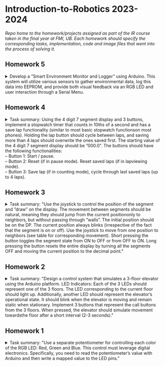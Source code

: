 # Introduction-to-Robotics 2023-2024
*Repo home to the homework/projects assigned as part of the IR course taken in the final year at FMI, UB. Each homework should specify the corresponding tasks, implementation, code and image files that went into the process of solving it.*

## Homework 5

<details>
<summary>Develop a ”Smart Environment Monitor and Logger” using Arduino. This system will utilize various sensors to gather environmental data, log this data into EEPROM, and provide both visual feedback via an RGB LED and user interaction through a Serial Menu.</summary>
<img src="https://github.com/Eronate/Introduction-to-Robotics/assets/99949441/7f98f412-7b50-4f4a-895e-83a88166bae8" width="500" height="500">
  
Functionality showcase: https://youtu.be/cpWhU1-xfDY
</details>

## Homework 4 

<details>
<summary>Task summary: Using the 4 digit 7 segment display and 3 buttons, implement a stopwatch timer that counts in 10ths of a second and has a save lap functionality (similar to most basic stopwatch functionson most phones). Holding the lap button should cycle between laps, and saving more than 4 laps should overwrite the ones saved first. 
The starting value of the 4 digit 7 segment display should be ”000.0”. The buttons should have the following functionalities: <br>
  – Button 1: Start / pause. <br>
  – Button 2: Reset (if in pause mode). Reset saved laps (if  in  lapviewing mode). <br>
  – Button 3: Save lap (if in counting mode), cycle through last saved laps (up to 4 laps).</summary>
<br>
<img src="https://github.com/Eronate/Introduction-to-Robotics/assets/99949441/313885bb-ea2e-4446-b86b-705888deb67f" width="500" height="500">

Functionality showcase: https://www.youtube.com/shorts/n1kGXVphehw
</details>

## Homework 3
<details>
<summary> Task summary: "Use the joystick to control the position of the segment and ”draw” on the display. The movement between segments should be natural, meaning they should jump from the current positiononly to neighbors, but without passing through ”walls”. The initial position should be on the DP. The current position always blinks (irrespective of the fact that the segment is on or off). Use the joystick to move from one position to neighbors (see table for corresponding movement). Short pressing the button toggles the segment state from ON to OFF or from OFF to ON. Long pressing the button resets the entire display by turning all the segments OFF and moving the current position to the decimal point." </summary>

<img src="https://github.com/Eronate/Introduction-to-Robotics/assets/99949441/211e6255-5d09-49f7-ae75-dc0811ae08b2" width="500" height="500">

Functionality showcase: https://youtube.com/shorts/h5qEf3AfeyA
</details>

## Homework 2
<details>
<summary> Task summary: "Design a control system that simulates a 3-floor elevator using the Arduino platform. LED Indicators: Each of the 3 LEDs should represent one of the 3 floors. The LED corresponding to the current floor should light up.  Additionally, another LED should represent the elevator’s operational state.  It should blink when the elevator is moving and remain static when stationary. Implement 3 buttons that represent the call buttons from the 3 floors. When pressed, the elevator should simulate movement towardsthe floor after a short interval (2-3 seconds)." </summary>

<img src="https://github.com/Eronate/Introduction-to-Robotics/assets/99949441/75fddbcf-cd0b-497e-815b-9e33f9422eca" width="500" height="500">

Functionality showcase: https://youtube.com/shorts/96-ROu_GeIg?feature=share
</details>

## Homework 1
<details>
<summary> Task summary: "Use a separate potentiometer for controlling each color of the RGB LED: Red, Green and Blue. This control must leverage digital electronics. Specifically, you need to read the potentiometer’s value with Arduino and then  write a mapped value to the LED pins."</summary>

<img src="https://github.com/Eronate/Introduction-to-Robotics/assets/99949441/bbe62097-65e5-4d6f-bc76-840cc9cc204f" width="500" height="500">

Functionality showcase: https://youtube.com/shorts/SaiOIygApBE?feature=share
</details>
